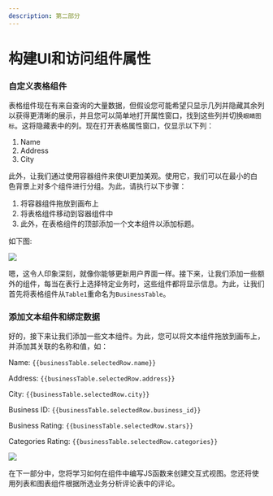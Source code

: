 ```yaml
---
description: 第二部分
---
```


# 构建UI和访问组件属性

### 自定义表格组件

表格组件现在有来自查询的大量数据，但假设您可能希望只显示几列并隐藏其余列以获得更清晰的展示，并且您可以简单地打开属性窗口，找到这些列并切换`眼睛图标`。这将隐藏表中的列。现在打开表格属性窗口，仅显示以下列：

1. Name
2. Address
3. City

此外，让我们通过使用容器组件来使UI更加美观。使用它，我们可以在最小的白色背景上对多个组件进行分组。为此，请执行以下步骤：

1. 将容器组件拖放到画布上
2. 将表格组件移动到容器组件中
3. 此外，在表格组件的顶部添加一个文本组件以添加标题。

如下图:

![](https://lh5.googleusercontent.com/uavbi64o75sNEAHxGBC7LhBT50q2OXPz6H0z47-Ul9JgHFMy4f07l3EhctQ3F-0-9hyIfbqPXsp0X-fuiot-DwCeewalDbMLr\_WqL6Gx7i9p6VYWo78kqHCLCbqbYPew2repqAE4)

嗯，这令人印象深刻，就像你能够更新用户界面一样。接下来，让我们添加一些额外的组件，每当在表行上选择特定业务时，这些组件都将显示信息。为此，让我们首先将表格组件从`Table1`重命名为`BusinessTable`。

### 添加文本组件和绑定数据

好的，接下来让我们添加一些文本组件。为此，您可以将文本组件拖放到画布上，并添加其关联的名称和值，如：

Name: `{{businessTable.selectedRow.name}}`

Address: `{{businessTable.selectedRow.address}}`

City: `{{businessTable.selectedRow.city}}`

Business ID: `{{businessTable.selectedRow.business_id}}`

Business Rating: `{{businessTable.selectedRow.stars}}`

Categories Rating: `{{businessTable.selectedRow.categories}}`

![](https://lh6.googleusercontent.com/djLe2OB\_2ReB6rgUXqd9uc8riGkR848FHB98zn7gzrP5eH2fluy3SBrsuisxU2QJ5Iq\_ihhIuwi\_rL01xMmTZwUt8Zxo-NyjQpez1WiJW1lp-IoYgCFyFcuoGqJfV1bfQKYuiGsa)

在下一部分中，您将学习如何在组件中编写JS函数来创建交互式视图。您还将使用列表和图表组件根据所选业务分析评论表中的评论。
